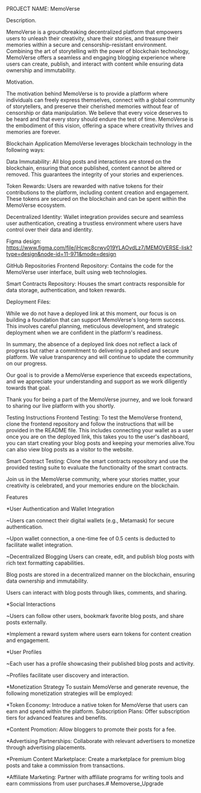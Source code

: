 PROJECT NAME: MemoVerse 

Description.  

MemoVerse is a groundbreaking decentralized platform that empowers users to unleash their creativity, share their stories, and treasure their memories within a secure and censorship-resistant environment. Combining the art of storytelling with the power of blockchain technology, MemoVerse offers a seamless and engaging blogging experience where users can create, publish, and interact with content while ensuring data ownership and immutability.  



Motivation. 

The motivation behind MemoVerse is to provide a platform where individuals can freely express themselves, connect with a global community of storytellers, and preserve their cherished memories without fear of censorship or data manipulation. We believe that every voice deserves to be heard and that every story should endure the test of time. MemoVerse is the embodiment of this vision, offering a space where creativity thrives and memories are forever.  


Blockchain Application
MemoVerse leverages blockchain technology in the following ways:

Data Immutability: All blog posts and interactions are stored on the blockchain, ensuring that once published, content cannot be altered or removed. This guarantees the integrity of your stories and experiences.

Token Rewards: Users are rewarded with native tokens for their contributions to the platform, including content creation and engagement. These tokens are secured on the blockchain and can be spent within the MemoVerse ecosystem.

Decentralized Identity: Wallet integration provides secure and seamless user authentication, creating a trustless environment where users have control over their data and identity.  

Figma design: https://www.figma.com/file/iHcwc8crwv019YLAOvdLz7/MEMOVERSE-lisk?type=design&node-id=11-971&mode=design

GitHub Repositories
Frontend Repository:  Contains the code for the MemoVerse user interface, built using web technologies.

Smart Contracts Repository: Houses the smart contracts responsible for data storage, authentication, and token rewards.

Deployment Files: 

While we do not have a deployed link at this moment, our focus is on building a foundation that can support MemoVerse's long-term success. This involves careful planning, meticulous development, and strategic deployment when we are confident in the platform's readiness.

In summary, the absence of a deployed link does not reflect a lack of progress but rather a commitment to delivering a polished and secure platform. We value transparency and will continue to update the community on our progress. 

Our goal is to provide a MemoVerse experience that exceeds expectations, and we appreciate your understanding and support as we work diligently towards that goal.

Thank you for being a part of the MemoVerse journey, and we look forward to sharing our live platform with you shortly.


Testing Instructions
Frontend Testing: To test the MemoVerse frontend, clone the frontend repository and follow the instructions that will be provided in the README file.
This includes connecting your wallet as a user once you are on the deployed link, this takes you to the user's dashboard, you can start creating your blog posts and keeping your memories alive.You can also view blog posts as a visitor to the website.

Smart Contract Testing: Clone the smart contracts repository and use the provided testing suite to evaluate the functionality of the smart contracts.


Join us in the MemoVerse community, where your stories matter, your creativity is celebrated, and your memories endure on the blockchain.

Features 

*User Authentication and Wallet Integration 

~Users can connect their digital wallets (e.g., Metamask) for secure authentication. 

~Upon wallet connection, a one-time fee of 0.5 cents is deducted to facilitate wallet integration.


~Decentralized Blogging
Users can create, edit, and publish blog posts with rich text formatting capabilities.

Blog posts are stored in a decentralized manner on the blockchain, ensuring data ownership and immutability. 

Users can interact with blog posts through likes, comments, and sharing.


*Social Interactions 

~Users can follow other users, bookmark favorite blog posts, and share posts externally.

*Implement a reward system where users earn tokens for content creation and engagement.

*User Profiles 

~Each user has a profile showcasing their published blog posts and activity.

~Profiles facilitate user discovery and interaction. 



*Monetization Strategy
To sustain MemoVerse and generate revenue, the following monetization strategies will be employed:

*Token Economy: Introduce a native token for MemoVerse that users can earn and spend within the platform.
Subscription Plans: Offer subscription tiers for advanced features and benefits.

*Content Promotion: Allow bloggers to promote their posts for a fee.

*Advertising Partnerships: Collaborate with relevant advertisers to monetize through advertising placements.  

*Premium Content Marketplace: Create a marketplace for premium blog posts and take a commission from transactions.

*Affiliate Marketing: Partner with affiliate programs for writing tools and earn commissions from user purchases.# Memoverse_Upgrade
